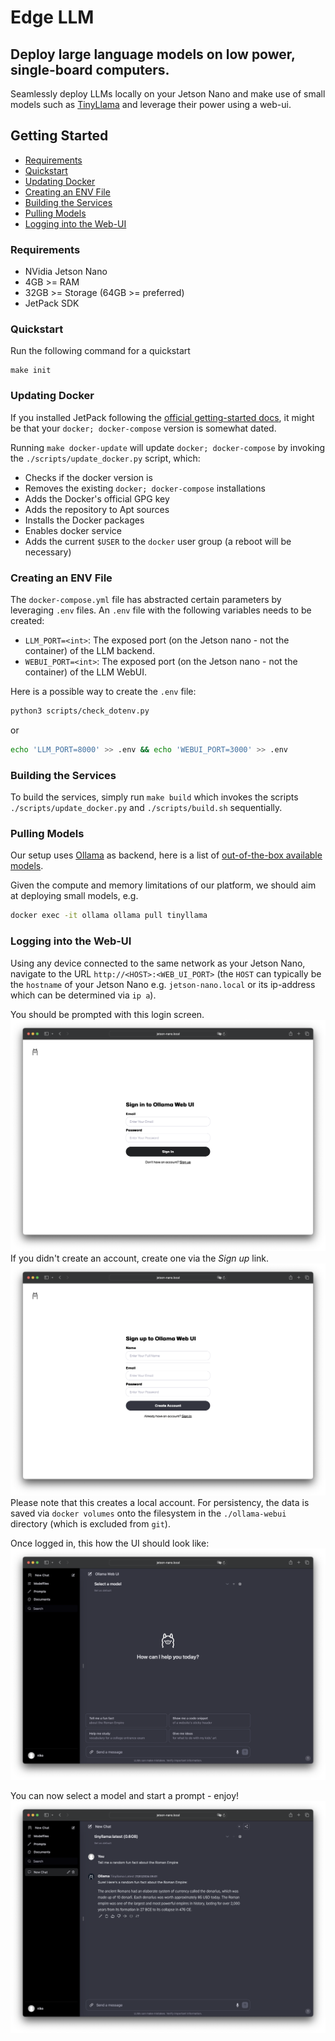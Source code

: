 # Edge LLM
## Deploy large language models on low power, single-board computers.

Seamlessly deploy LLMs locally on your Jetson Nano and make use of small models such as [TinyLlama](https://huggingface.co/TinyLlama) and leverage their power using a web-ui.

## Getting Started

- [Requirements](#requirements)
- [Quickstart](#quickstart)
- [Updating Docker](#updating-docker)
- [Creating an ENV File](#creating-an-env-file)
- [Building the Services](#building-the-services)
- [Pulling Models](#pulling-models)
- [Logging into the Web-UI](#logging-into-the-web-ui)

### Requirements
- NVidia Jetson Nano
- 4GB >= RAM
- 32GB >= Storage (64GB >= preferred)
- JetPack SDK

### Quickstart
Run the following command for a quickstart
```
make init
```

### Updating Docker
If you installed JetPack following the [official getting-started docs](https://developer.nvidia.com/embedded/learn/get-started-jetson-nano-devkit), it might be that your `docker; docker-compose` version is somewhat dated. 

Running `make docker-update` will update `docker; docker-compose` by invoking the `./scripts/update_docker.py` script, which:
- Checks if the docker version is 
- Removes the existing `docker; docker-compose` installations
- Adds the Docker's official GPG key
- Adds the repository to Apt sources
- Installs the Docker packages
- Enables docker service
- Adds the current `$USER` to the `docker` user group (a reboot will be necessary)


### Creating an ENV File
The `docker-compose.yml` file has abstracted certain parameters by leveraging `.env` files. An `.env` file with the following variables needs to be created:
- `LLM_PORT=<int>`: The exposed port (on the Jetson nano - not the container) of the LLM backend. 
- `WEBUI_PORT=<int>`: The exposed port (on the Jetson nano - not the container) of the LLM WebUI. 

Here is a possible way to create the `.env` file:
```zsh
python3 scripts/check_dotenv.py
```
or
```zsh
echo 'LLM_PORT=8000' >> .env && echo 'WEBUI_PORT=3000' >> .env
```

### Building the Services
To build the services, simply run `make build` which invokes the scripts `./scripts/update_docker.py` and  `./scripts/build.sh` sequentially.


### Pulling Models
Our setup uses [Ollama](https://ollama.ai/) as backend, here is a list of [out-of-the-box available models](https://ollama.ai/library).

Given the compute and memory limitations of our platform, we should aim at deploying small models, e.g.
```zsh
docker exec -it ollama ollama pull tinyllama
```


### Logging into the Web-UI
Using any device connected to the same network as your Jetson Nano, navigate to the URL `http://<HOST>:<WEB_UI_PORT>` (the `HOST` can typically be the `hostname` of your Jetson Nano e.g. `jetson-nano.local` or its ip-address which can be determined via `ip a`).

You should be prompted with this login screen. ![login screen](./inst/Ollama-WebUI-Login.png)
If you didn't create an account, create one via the *Sign up* link. ![login screen](./inst/Ollama-WebUI-Sign-Up.png) 
Please note that this creates a local account. For persistency, the data is saved via `docker volumes` onto the filesystem in the `./ollama-webui` directory (which is excluded from `git`).

Once logged in, this how the UI should look like: ![logged in screen](./inst/Ollama-WebUI-LoggedIn.png)

You can now select a model and start a prompt - enjoy! ![chat screen](./inst/Ollama-WebUI-Chat.png)

